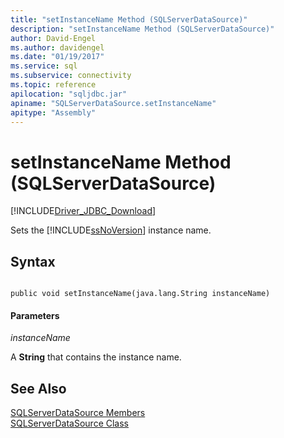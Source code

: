 ```yaml
---
title: "setInstanceName Method (SQLServerDataSource)"
description: "setInstanceName Method (SQLServerDataSource)"
author: David-Engel
ms.author: davidengel
ms.date: "01/19/2017"
ms.service: sql
ms.subservice: connectivity
ms.topic: reference
apilocation: "sqljdbc.jar"
apiname: "SQLServerDataSource.setInstanceName"
apitype: "Assembly"
---
```

# setInstanceName Method (SQLServerDataSource)
[!INCLUDE[Driver_JDBC_Download](../../../includes/driver_jdbc_download.md)]

  Sets the [!INCLUDE[ssNoVersion](../../../includes/ssnoversion-md.md)] instance name.  
  
## Syntax  
  
```  
  
public void setInstanceName(java.lang.String instanceName)  
```  
  
#### Parameters  
 *instanceName*  
  
 A **String** that contains the instance name.  
  
## See Also  
 [SQLServerDataSource Members](../../../connect/jdbc/reference/sqlserverdatasource-members.md)   
 [SQLServerDataSource Class](../../../connect/jdbc/reference/sqlserverdatasource-class.md)  
  
  
